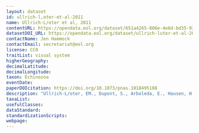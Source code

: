 ```yaml
---
layout: dataset
id: ullrich-l,oter-et-al-2011
name: Ullrich-L/oter et al, 2011
contentURL: https://opendata.eol.org/dataset/651a4265-806e-4e6d-bd35-933981f5817b/resource/11c1e3e7-f5db-4501-9082-c1d8dd084782/download/ullrich-luter.zip
datasetDOI_URL: https://opendata.eol.org/dataset/ullrich-luter-et-al-2011
contactName: Jen Hammock
contactEmail: secretariat@eol.org
license: CC0
traitList: visual system
higherGeography:
decimalLatitude:
decimalLongitude:
taxon: Echinozoa
eventDate:
paperDOIcitation: https://doi.org/10.1073/pnas.1018495108
description: "Ullrich-L/oter, EM., Dupont, S., Arboleda, E., Hausen, H., Arnone, MI. 2011. Unique system of photoreceptors in sea urchin tube feet. Proceedings of the National Academy of Sciences May 2011, 108 (20) 8367-8372; DOI: 10.1073/pnas.1018495108	https://doi.org/10.1073/pnas.1018495108"
taxaList: 
usefulClasses:
dataStandard:
standardizationScripts:
webpage:
---
```


